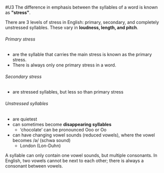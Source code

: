 #U3
The difference in emphasis between the syllables of a word is known as **"stress"**. 

There are 3 levels of stress in English: primary, secondary, and completely unstressed syllables. These vary in **loudness, length, and pitch**.

###### Primary stress
- are the syllable that carries the main stress is known as the primary stress.
- There is always only one primary stress in a word.
###### Secondary stress
- are stressed syllables, but less so than primary stress
###### Unstressed syllables
- are quietest
- can sometimes become **disappearing syllables** 
	- ‘chocolate’ can be pronounced Ooo or Oo
- can have changing vowel sounds (reduced vowels), where the vowel becomes /ə/ (schwa sound)
	- London (Lon-Duhn)

A syllable can only contain one vowel sounds, but multiple consonants. In English, two vowels cannot be next to each other; there is always a consonant between vowels.